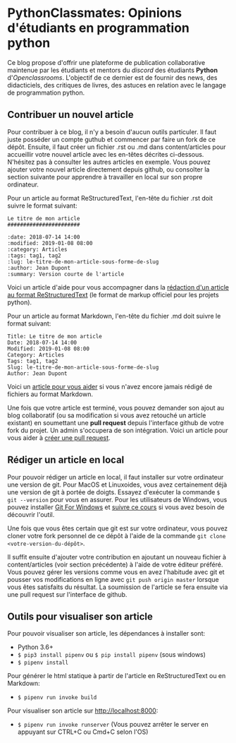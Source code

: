 # PythonClassmates: Opinions d'étudiants en programmation python

Ce blog propose d'offrir une plateforme de publication collaborative maintenue par les étudiants et mentors du *discord* des étudiants **Python** d'*Openclassrooms*. L'objectif de ce dernier est de fournir des news, des didacticiels, des critiques de livres, des astuces en relation avec le langage de programmation python.

## Contribuer un nouvel article

Pour contribuer à ce blog, il n'y a besoin d'aucun outils particuler. Il faut juste posséder un compte guthub et commencer par faire un fork de ce dépôt. Ensuite, il faut créer un fichier .rst ou .md dans content/articles pour accueillir votre nouvel article avec les en-têtes décrites ci-dessous. N'hésitez pas à consulter les autres articles en exemple. Vous pouvez ajouter votre nouvel article directement depuis github, ou consolter la section suivante pour apprendre à travailler en local sur son propre ordinateur.

Pour un article au format ReStructuredText, l'en-tête du fichier .rst doit suivre le format suivant:
```
Le titre de mon article
#######################

:date: 2018-07-14 14:00
:modified: 2019-01-08 08:00
:category: Articles
:tags: tag1, tag2
:lug: le-titre-de-mon-article-sous-forme-de-slug
:author: Jean Dupont
:summary: Version courte de l'article
```

Voici un article d'aide pour vous accompagner dans la [rédaction d'un article au format ReStructuredText](http://www.sphinx-doc.org/en/master/usage/restructuredtext/basics.html) (le format de markup officiel pour les projets python).

Pour un article au format Markdown, l'en-tête du fichier .md doit suivre le format suivant:
```
Title: Le titre de mon article
Date: 2018-07-14 14:00
Modified: 2019-01-08 08:00
Category: Articles
Tags: tag1, tag2
Slug: le-titre-de-mon-article-sous-forme-de-slug
Author: Jean Dupont
```

Voici un [article pour vous aider](https://guides.github.com/features/mastering-markdown/) si vous n'avez encore jamais rédigé de fichiers au format Markdown.

Une fois que votre article est terminé, vous pouvez demander son ajout au blog collaboratif (ou sa modification si vous avez retouché un article existant) en soumettant une **pull request** depuis l'interface github de votre fork du projet. Un admin s'occupera de son intégration. Voici un article pour vous aider à [créer une pull request](https://help.github.com/articles/creating-a-pull-request/).

## Rédiger un article en local

Pour pouvoir rédiger un article en local, il faut installer sur votre ordinateur une version de git. Pour MacOS et Linuxoides, vous avez certainement déjà une version de git à portée de doigts. Essayez d'exécuter la commande `$ git --version` pour vous en assurer. Pour les utilisateurs de Windows, vous pouvez installer [Git For Windows](https://gitforwindows.org/) et [suivre ce cours](https://openclassrooms.com/fr/courses/2342361-gerez-votre-code-avec-git-et-github) si vous avez besoin de découvrir l'outil.

Une fois que vous êtes certain que git est sur votre ordinateur, vous pouvez cloner votre fork personnel de ce dépôt à l'aide de la commande `git clone <votre-version-du-dépôt>`.

Il suffit ensuite d'ajouter votre contribution en ajoutant un nouveau fichier à content/articles (voir section précédente) à l'aide de votre éditeur préféré. Vous pouvez gérer les versions comme vous en avez l'habitude avec git et pousser vos modifications en ligne avec `git push origin master` lorsque vous êtes satisfaits du résultat. La soumission de l'article se fera ensuite via une pull request sur l'interface de github.

## Outils pour visualiser son article

Pour pouvoir visualiser son article, les dépendances à installer sont:

- Python 3.6+
- `$ pip3 install pipenv` ou `$ pip install pipenv` (sous windows)
- `$ pipenv install`

Pour générer le html statique à partir de l'article en ReStructuredText ou en Markdown:

- `$ pipenv run invoke build`

Pour visualiser son article sur [http://localhost:8000](http://localhost:8000):

- `$ pipenv run invoke runserver` (Vous pouvez arrêter le server en appuyant sur CTRL+C ou Cmd+C selon l'OS)
